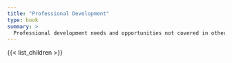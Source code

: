 ```yaml
---
title: "Professional Development"
type: book
summary: >
  Professional development needs and opportunities not covered in other topics 
---
```


{{< list_children >}}